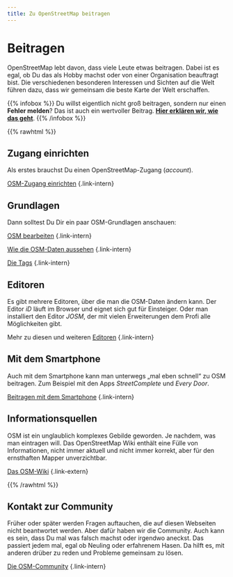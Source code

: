 ```yaml
---
title: Zu OpenStreetMap beitragen
---
```


# Beitragen

OpenStreetMap lebt davon, dass viele Leute etwas beitragen. Dabei ist es egal,
ob Du das als Hobby machst oder von einer Organisation beauftragt bist. Die
verschiedenen besonderen Interessen und Sichten auf die Welt führen dazu, dass
wir gemeinsam die beste Karte der Welt erschaffen.

{{% infobox %}}
Du willst eigentlich nicht groß beitragen, sondern nur einen **Fehler melden**?
Das ist auch ein wertvoller Beitrag. [**Hier erklären wir, wie das
geht**](/beitragen/fehler-melden/).
{{% /infobox %}}

{{% rawhtml %}}

<div class="grid-container">

<div class="grid-box">

## Zugang einrichten

Als erstes brauchst Du einen OpenStreetMap-Zugang (*account*).

[OSM-Zugang einrichten](/beitragen/osm-zugang/)
{.link-intern}

</div>

<div class="grid-box">

## Grundlagen

Dann solltest Du Dir ein paar OSM-Grundlagen anschauen:

[OSM bearbeiten](/beitragen/bearbeiten/)
{.link-intern}

[Wie die OSM-Daten aussehen](/beitragen/datenmodell/)
{.link-intern}

[Die Tags](/beitragen/tags/)
{.link-intern}

</div>

<div class="grid-box">

## Editoren

Es gibt mehrere Editoren, über die man die OSM-Daten ändern kann. Der Editor
*iD* läuft im Browser und eignet sich gut für Einsteiger. Oder man
installiert den Editor *JOSM*, der mit vielen Erweiterungen dem Profi alle
Möglichkeiten gibt.

Mehr zu diesen und weiteren [Editoren](/beitragen/editoren/)
{.link-intern}

</div>

<div class="grid-box">

## Mit dem Smartphone

Auch mit dem Smartphone kann man unterwegs „mal eben schnell“ zu OSM beitragen.
Zum Beispiel mit den Apps *StreetComplete* und *Every Door*.

[Beitragen mit dem Smartphone](/beitragen/smartphone/)
{.link-intern}

</div>

<!--
<div class="grid-box">

## Tools für Mapper

Es gibt eine Reihe von Tools, die von der Community speziell für OSM entwickelt
wurden und die beim Mappen, bei der Qualitätskontrolle und vielem anderen
helfen.

[Tools](tools/)
{.link-intern}

</div>
-->

<div class="grid-box">

## Informationsquellen

OSM ist ein unglaublich komplexes Gebilde geworden. Je nachdem, was man
eintragen will. Das OpenStreetMap Wiki enthält eine Fülle von Informationen,
nicht immer aktuell und nicht immer korrekt, aber für den ernsthaften Mapper
unverzichtbar.

[Das OSM-Wiki](https://wiki.openstreetmap.org/)
{.link-extern}

</div>

</div> <!-- grid-container -->

{{% /rawhtml %}}

## Kontakt zur Community

Früher oder später werden Fragen auftauchen, die auf diesen Webseiten nicht
beantwortet werden. Aber dafür haben wir die Community. Auch kann es sein, dass
Du mal was falsch machst oder irgendwo aneckst. Das passiert jedem mal, egal
ob Neuling oder erfahrenem Hasen. Da hilft es, mit anderen drüber zu reden
und Probleme gemeinsam zu lösen.

[Die OSM-Community](/community/)
{.link-intern}

